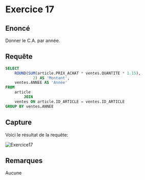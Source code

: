 # Exercice 17

## Enoncé

Donner le C.A. par année.

## Requête

``` sql
SELECT 
    ROUND(SUM(article.PRIX_ACHAT * ventes.QUANTITE * 1.15),
            2) AS 'Montant',
    ventes.ANNEE AS 'Année'
FROM
    article
        JOIN
    ventes ON article.ID_ARTICLE = ventes.ID_ARTICLE
GROUP BY ventes.ANNEE

```

## Capture

Voici le résultat de la requête:

![Exercice17](exercice17.png)

## Remarques
Aucune